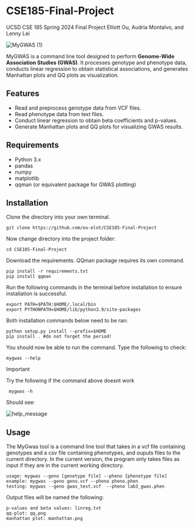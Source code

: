 # CSE185-Final-Project
UCSD CSE 185 Spring 2024 Final Project Elliott Ou, Audria Montalvo, and Lenny Lei

![MyGWAS (1)](https://github.com/ou-elot/CSE185-Final-Project/assets/76548988/0a250a80-426d-4cd0-ac96-cb94e33740d9)

MyGWAS is a command line tool designed to perform **Genome-Wide Association Studies (GWAS)**. It processes genotype and phenotype data, conducts linear regression to obtain statistical associations, and generates Manhattan plots and QQ plots as visualization.

## Features
- Read and preprocess genotype data from VCF files.
- Read phenotype data from text files.
- Conduct linear regression to obtain beta coefficients and p-values.
- Generate Manhattan plots and QQ plots for visualizing GWAS results.

## Requirements
- Python 3.x
- pandas
- numpy
- matplotlib
- qqman (or equivalent package for GWAS plotting)

## Installation
Clone the directory into your own terminal. 
```
git clone https://github.com/ou-elot/CSE185-Final-Project
```
Now change directory into the project folder:

```
cd CSE185-Final-Project
```
Download the requirements. QQman package requires its own command. 
```
pip install -r requirements.txt
pip install qqman
```

Run the following commands in the terminal before installation to ensure installation is successful.
```
export PATH=$PATH:$HOME/.local/bin
export PYTHONPATH=$HOME/lib/python3.9/site-packages
```

Both installation commands below need to be ran:
```
python setup.py install --prefix=$HOME
pip install . #do not forget the period!
```

You should now be able to run the command. Type the following to check:
```
mygwas --help
```
>[!IMPORTANT]
>  Try the following if the command above doesnt work
> ```
>  mygwas -h
>  ```



Should see:

![help_message](https://github.com/ou-elot/CSE185-Final-Project/assets/76548988/81f6033d-3860-43ce-ae4c-179fd70a5369)


## Usage
The MyGwas tool is a command line tool that takes in a vcf file containing genotypes and a csv file containing phenotypes, and ouputs files to the current directory. In the current version, the program only takes files as input if they are in the current working directory.
```
usage: mygwas --geno [genotype file] --pheno [phenotype file] 
example: mygwas --geno geno.vcf --pheno pheno.phen
testing: mygwas --geno gwas_test.vcf  --pheno lab3_gwas.phen
```
Output files will be named the following:
```
p-values and beta values: linreg.txt
qq-plot: qq.png
manhattan plot: manhattan.png
```
